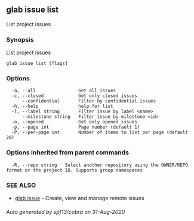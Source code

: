 ## glab issue list

List project issues

### Synopsis

List project issues

```
glab issue list [flags]
```

### Options

```
  -a, --all                Get all issues
  -c, --closed             Get only closed issues
      --confidential       Filter by confidential issues
  -h, --help               help for list
  -l, --label string       Filter issue by label <name>
      --milestone string   Filter issue by milestone <id>
  -o, --opened             Get only opened issues
  -p, --page int           Page number (default 1)
  -P, --per-page int       Number of items to list per page (default 20)
```

### Options inherited from parent commands

```
  -R, --repo string   Select another repository using the OWNER/REPO format or the project ID. Supports group namespaces
```

### SEE ALSO

* [glab issue](glab_issue.md)	 - Create, view and manage remote issues

###### Auto generated by spf13/cobra on 31-Aug-2020

